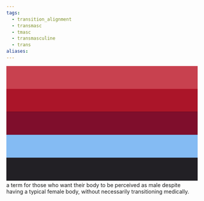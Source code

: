 ```yaml
---
tags:
  - transition_alignment
  - transmasc
  - tmasc
  - transmasculine
  - trans
aliases: 
---
```

![verskyn.png](../../images/verskyn.png)  
a term for those who want their body to be perceived as male despite having a typical female body, without necessarily transitioning medically.